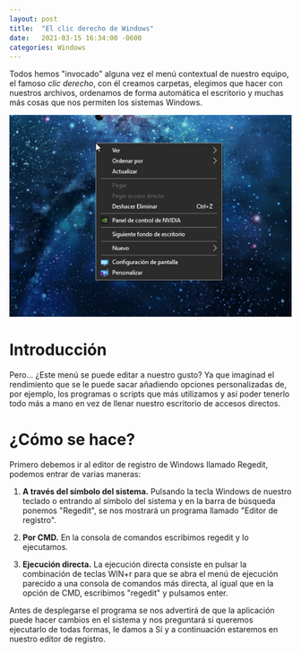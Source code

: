```yaml
---
layout: post
title:  "El clic derecho de Windows"
date:   2021-03-15 16:34:00 -0600
categories: Windows
---
```

Todos hemos "invocado" alguna vez el menú contextual de nuestro equipo, el famoso *clic derecho*, con él creamos carpetas, elegimos que hacer con nuestros archivos, ordenamos de forma automática el escritorio y muchas más cosas que nos permiten los sistemas Windows.

![Imagen 1](https://github.com/vaeruiz/vaeruiz.github.io/blob/main/image/2021-03-15-post_tutorial-windows/img1.png?raw=true)

# Introducción

Pero... ¿Este menú se puede editar a nuestro gusto? Ya que imaginad el rendimiento que se le puede sacar añadiendo opciones personalizadas de, por ejemplo, los programas o scripts que más utilizamos y así poder tenerlo todo más a mano en vez de llenar nuestro escritorio de accesos directos.

# ¿Cómo se hace?

Primero debemos ir al editor de registro de Windows llamado Regedit, podemos entrar de varias maneras:

1. **A través del símbolo del sistema.** Pulsando la tecla Windows de nuestro teclado o entrando al símbolo del sistema y en la barra de búsqueda ponemos "Regedit", se nos mostrará un programa llamado "Editor de registro".

2. **Por CMD.** En la consola de comandos escribimos regedit y lo ejecutamos.

3. **Ejecución directa.** La ejecución directa consiste en pulsar la combinación de teclas WIN+r para que se abra el menú de ejecución parecido a una consola de comandos más directa, al igual que en la opción de CMD, escribimos "regedit" y pulsamos enter.

Antes de desplegarse el programa se nos advertirá de que la aplicación puede hacer cambios en el sistema y nos preguntará si queremos ejecutarlo de todas formas, le damos a Sí y a continuación estaremos en nuestro editor de registro.

